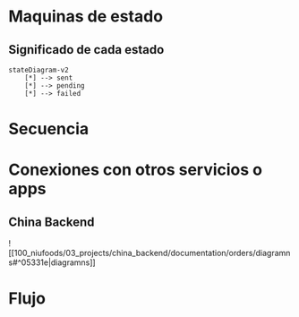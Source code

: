 
# Maquinas de estado

## Significado de cada estado

```mermaid
stateDiagram-v2
	[*] --> sent
	[*] --> pending
	[*] --> failed
```


# Secuencia

#


# Conexiones con otros servicios o apps

## China Backend
![[100_niufoods/03_projects/china_backend/documentation/orders/diagramns#^05331e|diagramns]]

# Flujo 